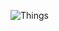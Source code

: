 ![Things](https://go-skill-icons.vercel.app/api/icons?i=windows,arcbrowser,goland,vscode,golang,js,typescript,bun,expressjs,discordjs)

